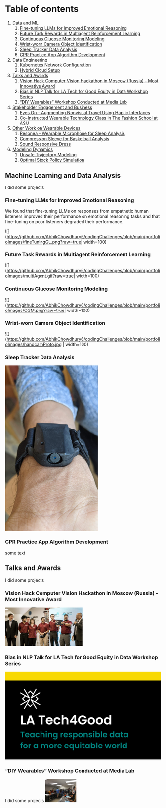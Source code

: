 # Table of contents
1. [Data and ML](#dataml)
    1. [Fine-tuning LLMs for Improved Emotional Reasoning](#llms)
    2. [Future Task Rewards in Multiagent Reinforcement Learning](#futuretasks)
    3. [Continuous Glucose Monitoring Modeling](#glucose)
    4. [Wrist-worn Camera Object Identification](#handcam)
    5. [Sleep Tracker Data Analysis](#qssleep)
    6. [CPR Practice App Algorithm Development](#cprapp)
2. [Data Engineering](#dataengineering)
    1. [Kubernetes Network Configuration](#kubentwork)
    2. [Hybrid Cloud Setup](#hybridcloud)
3. [Talks and Awards](#talks)
    1. [Vision Hack Computer Vision Hackathon in Moscow (Russia) -  Most Innovative Award](#visionhack)
    2. [Bias in NLP Talk for LA Tech for Good Equity in Data Workshop Series](#biasinnlp)
    3. [“DIY Wearables” Workshop Conducted at Media Lab](#wearablesworkshop)
4. [Stakeholder Engagement and Business](#business)
    1. [Eyes On - Augmenting Nonvisual Travel Using Haptic Interfaces](#eyeson)
    2. [Co-Instructed Wearable Technology Class in The Fashion School at ASU](#fashionclass)
5. [Other Work on Wearable Devices](#wearables)
    1. [Resonea - Wearable Microphone for Sleep Analysis](#resonea)
    2. [Compression Sleeve for Basketball Analysis](#basketballsleeve)
    3. [Sound Responsive Dress](#sounddress)
6. [Modeling Dynamics](#dynamics)
    1. [Unsafe Trajectory Modeling](#unsafetrajectories)
    2. [Optimal Stock Policy Simulation](#stocksimulation)


## Machine Learning and Data Analysis <a name="dataml"></a>
I did some projects

### Fine-tuning LLMs for Improved Emotional Reasoning <a name="llms"></a>
We found that fine-tuning LLMs on responses from empathetic human listeners improved their performance on emotional reasoning tasks and that fine-tuning on poor listeners degraded their performance. 

![](https://github.com/AbhikChowdhury6/codingChallenges/blob/main/portfolioImages/fineTuningGL.png?raw=true| width=100)



### Future Task Rewards in Multiagent Reinforcement Learning <a name="futuretasks"></a>

![](https://github.com/AbhikChowdhury6/codingChallenges/blob/main/portfolioImages/multiAgent.gif?raw=true| width=100)


### Continuous Glucose Monitoring Modeling <a name="glucose"></a>

![](https://github.com/AbhikChowdhury6/codingChallenges/blob/main/portfolioImages/CGM.png?raw=true| width=100)

### Wrist-worn Camera Object Identification <a name="llms"></a>
![](https://github.com/AbhikChowdhury6/codingChallenges/blob/main/portfolioImages/handcamProto.jpg | width=100)


### Sleep Tracker Data Analysis <a name="qssleep"></a>

<img src="https://github.com/AbhikChowdhury6/codingChallenges/blob/main/portfolioImages/handcamProto.jpg" width="300">


### CPR Practice App Algorithm Development <a name="cprapp"></a>
some text

## Talks and Awards<a name="talks"></a>
I did some projects

### Vision Hack Computer Vision Hackathon in Moscow (Russia) -  Most Innovative Award <a name="visionhack"></a>

<img src="https://github.com/AbhikChowdhury6/codingChallenges/blob/main/portfolioImages/russiaAward.jpg?raw=true" width="250">

### Bias in NLP Talk for LA Tech for Good Equity in Data Workshop Series <a name="biasinnlp"></a>
![](https://github.com/AbhikChowdhury6/codingChallenges/blob/main/portfolioImages/laTechForGood.png?raw=true)

### “DIY Wearables” Workshop Conducted at Media Lab<a name="dataengineering"></a>
I did some projects
<img src="https://github.com/AbhikChowdhury6/codingChallenges/blob/main/portfolioImages/wearablesWorkshopMIT.jpg?raw=true" width="100">

